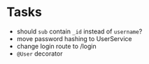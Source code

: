 # Tasks

- should `sub` contain `_id` instead of `username`?
- move password hashing to UserService
- change login route to /login
- `@User` decorator
